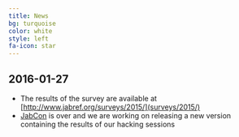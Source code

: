 ```yaml
---
title: News
bg: turquoise
color: white
style: left
fa-icon: star
---
```


## 2016-01-27

 * The results of the survey are available at [http://www.jabref.org/surveys/2015/](surveys/2015/)
 * [JabCon](http://jabcon.jabref.org/) is over and we are working on releasing a new version containing the results of our hacking sessions

